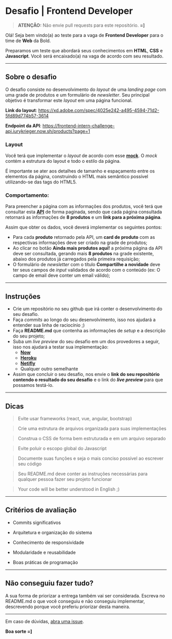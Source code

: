 # Desafio | Frontend Developer

> **ATENÇÃO:** Não envie pull requests para este repositório. **=]**

Olá! Seja bem vindo(a) ao teste para a vaga de **Frontend Developer** para o time de **Web** da Bold.

Preparamos um teste que abordará seus conhecimentos em **HTML**, **CSS** e **Javascript**. Você será encaixado(a) na vaga de acordo com seu resultado.

---

## Sobre o desafio

O desafio consiste no desenvolvimento do *layout* de uma *landing page* com uma grade de produtos e um formulário de *newsletter*. Seu principal objetivo é transformar este *layout* em uma página funcional.

**Link do layout**: https://xd.adobe.com/spec/4025e242-a495-4594-71d2-5fd89d774b57-3614

**Endpoint da API**: https://frontend-intern-challenge-api.iurykrieger.now.sh/products?page=1

### Layout

Você terá que implementar o *layout* de acordo com esse **[mock](https://xd.adobe.com/spec/4025e242-a495-4594-71d2-5fd89d774b57-3614)**. O *mock* contém a estrutura do layout e todo o estilo da página.

É importante se ater aos detalhes de tamanho e espaçamento entre os elementos da página, construindo o HTML mais semântico possível utilizando-se das tags do HTML5.

### Comportamento:

Para preencher a página com as informações dos produtos, você terá que consultar esta **[API](https://frontend-intern-challenge-api.iurykrieger.now.sh/products?page=1)** de forma paginada, sendo que cada página consultada retornará as informações de **8 produtos** e um **link para a próxima página**.

Assim que obter os dados, você deverá implementar os seguintes pontos:

- Para cada **produto** retornado pela API, um **card de produto** com as respectivas informações deve ser criado na grade de produtos;
- Ao clicar no botão **Ainda mais produtos aqui!** a próxima página da API deve ser consultada, gerando mais **8 produtos** na grade existente, abaixo dos produtos já carregados pela primeira requisição;
- O formulário de *newsletter* com o título **Compartilhe a novidade** deve ter seus campos de *input* validados de acordo com o conteúdo (ex: O campo de email deve conter um email válido);

---

## Instruções

- Crie um repositório no seu github que irá conter o desenvolvimento do seu desafio.
- Faça *commits* ao longo do seu desenvolvimento, isso nos ajudará a entender sua linha de raciocínio ;)
- Faça **README.md** que contenha as informações de *setup* e a descrição do seu projeto;
- Suba um *live preview* do seu desafio em um dos provedores a seguir, isso nos ajudará a testar sua implementação:
    - **[Now](https://zeit.co/now)**
    - **[Heroku](https://www.heroku.com)**
    - **[Netifly](https://www.netlify.com/)**
    - Qualquer outro semelhante
- Assim que concluir o seu desafio, nos envie o **link do seu repositório contendo o resultado do seu desafio** e o link do ***live preview*** para que possamos testá-lo.

---

## Dicas
> Evite usar frameworks (react, vue, angular, bootstrap)

> Crie uma estrutura de arquivos organizada para suas implementações

> Construa o CSS de forma bem estruturada e em um arquivo separado

> Evite poluir o escopo global do Javascript

> Documente suas funções e seja o mais conciso possível ao escrever seu código

> Seu README.md deve conter as instruções necessárias para qualquer pessoa fazer seu projeto funcionar

> Your code will be better understood in English ;)

---

## Critérios de avaliação
- Commits significativos

- Arquitetura e organização do sistema

- Conhecimento de responsividade

- Modularidade e reusabilidade

- Boas práticas de programação

---

## Não conseguiu fazer tudo?
A sua forma de priorizar a entrega também vai ser considerada. Escreva no README.md o que você conseguiu e não conseguiu implementar, descrevendo porque você preferiu priorizar desta maneira.

---

Em caso de dúvidas, [abra uma issue](https://github.com/itsdare/desafio-frontend/issues).

**Boa sorte =]**